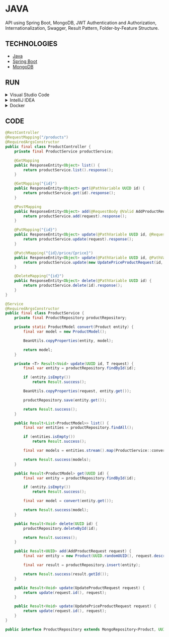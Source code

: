 # JAVA

API using Spring Boot, MongoDB, JWT Authentication and Authorization, Internationalization, Swagger, Result Pattern, Folder-by-Feature Structure.

## TECHNOLOGIES

* [Java](https://dev.java)
* [Spring Boot](https://spring.io/projects/spring-boot)
* [MongoDB](https://www.mongodb.com/docs/manual)

## RUN

<details>
<summary>Visual Studio Code</summary>

#### Prerequisites

* [Java JDK](https://www.oracle.com/java/technologies/downloads)
* [Visual Studio Code](https://code.visualstudio.com)
* [Extension Pack for Java](https://marketplace.visualstudio.com/items?itemName=vscjava.vscode-java-pack)
* [MongoDB](https://www.mongodb.com/try/download/community)

#### Steps

1. Open **source** directory in **Visual Studio Code**.
2. Select **Application.java** class.
3. Press **F5**.
4. Open <http://localhost:8080>.

</details>

<details>
<summary>IntelliJ IDEA</summary>

#### Prerequisites

* [Java JDK](https://www.oracle.com/java/technologies/downloads)
* [IntelliJ IDEA](https://www.jetbrains.com/idea/download)
* [MongoDB](https://www.mongodb.com/try/download/community)

#### Steps

1. Open **source** directory in **IntelliJ IDEA**.
2. Select **Application.java** class.
3. Click **Run** or **Debug**.
4. Open <http://localhost:8080>.

</details>

<details>
<summary>Docker</summary>

#### Prerequisites

* [Docker](https://www.docker.com/get-started)

#### Steps

1. Execute **docker compose -p java up --build -d** in **docker** directory.
2. Open <http://localhost:8080>.

</details>

## CODE

```java
@RestController
@RequestMapping("/products")
@RequiredArgsConstructor
public final class ProductController {
    private final ProductService productService;

    @GetMapping
    public ResponseEntity<Object> list() {
        return productService.list().response();
    }

    @GetMapping("{id}")
    public ResponseEntity<Object> get(@PathVariable UUID id) {
        return productService.get(id).response();
    }

    @PostMapping
    public ResponseEntity<Object> add(@RequestBody @Valid AddProductRequest request) {
        return productService.add(request).response();
    }

    @PutMapping("{id}")
    public ResponseEntity<Object> update(@PathVariable UUID id, @RequestBody @Valid UpdateProductRequest request) {
        return productService.update(request).response();
    }

    @PatchMapping("{id}/price/{price}")
    public ResponseEntity<Object> update(@PathVariable UUID id, @PathVariable BigDecimal price) {
        return productService.update(new UpdatePriceProductRequest(id, price)).response();
    }

    @DeleteMapping("{id}")
    public ResponseEntity<Object> delete(@PathVariable UUID id) {
        return productService.delete(id).response();
    }
}
```

```java
@Service
@RequiredArgsConstructor
public final class ProductService {
    private final ProductRepository productRepository;

    private static ProductModel convert(Product entity) {
        final var model = new ProductModel();

        BeanUtils.copyProperties(entity, model);

        return model;
    }

    private <T> Result<Void> update(UUID id, T request) {
        final var entity = productRepository.findById(id);

        if (entity.isEmpty())
            return Result.success();

        BeanUtils.copyProperties(request, entity.get());

        productRepository.save(entity.get());

        return Result.success();
    }

    public Result<List<ProductModel>> list() {
        final var entities = productRepository.findAll();

        if (entities.isEmpty())
            return Result.success();

        final var models = entities.stream().map(ProductService::convert).toList();

        return Result.success(models);
    }

    public Result<ProductModel> get(UUID id) {
        final var entity = productRepository.findById(id);

        if (entity.isEmpty())
            return Result.success();

        final var model = convert(entity.get());

        return Result.success(model);
    }

    public Result<Void> delete(UUID id) {
        productRepository.deleteById(id);

        return Result.success();
    }

    public Result<UUID> add(AddProductRequest request) {
        final var entity = new Product(UUID.randomUUID(), request.description(), request.price());

        final var result = productRepository.insert(entity);

        return Result.success(result.getId());
    }

    public Result<Void> update(UpdateProductRequest request) {
        return update(request.id(), request);
    }

    public Result<Void> update(UpdatePriceProductRequest request) {
        return update(request.id(), request);
    }
}
```

```java
public interface ProductRepository extends MongoRepository<Product, UUID> { }
```
